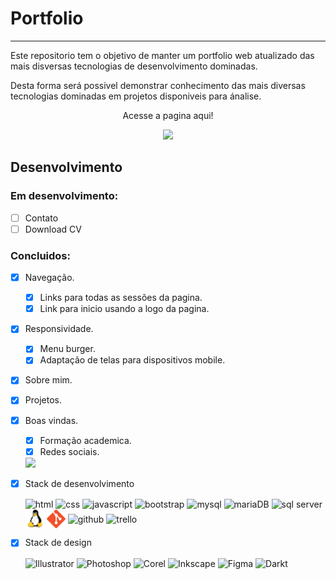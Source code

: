 # Portfolio
---
Este repositorio tem o objetivo de manter um portfolio web atualizado das mais disversas tecnologias de desenvolvimento dominadas.

Desta forma será possivel demonstrar conhecimento das mais diversas tecnologias dominadas em projetos disponiveis para ánalise.


<div align="center">

Acesse a pagina aqui!

<a href="https://stanleycarvalho.github.io/Portif-lio-front-end/" target="_blank">
    <img src="https://img.shields.io/badge/Portfolio-20B2AA?style=for-the-badge&logo=superuser&logoColor=white" target="_blank"/><a/>

 </div>

## Desenvolvimento

### Em desenvolvimento:

- [ ] Contato
- [ ] Download CV

### Concluidos:

- [X] Navegação.
    - [x] Links para todas as sessões da pagina.
    - [x] Link para inicio usando a logo da pagina.
- [x] Responsividade.
    - [x] Menu burger.
    - [x] Adaptação de telas para dispositivos mobile.
- [x] Sobre mim.
- [x] Projetos.
- [x] Boas vindas.
    - [x] Formação academica.
    - [x] Redes sociais.

   <a href="https://stanleycarvalho.github.io/Portif-lio-front-end/" target="_blank">
        <img src="https://img.shields.io/badge/LinkedIn-0077B5?style=for-the-badge&logo=linkedin&logoColor=white" target="_blank"/><a/>
   
- [x] Stack de desenvolvimento

    <img align="center" alt="html" height="30" width="40" src="https://cdn.jsdelivr.net/gh/devicons/devicon/icons/html5/html5-original.svg">
    <img align="center" alt="css" height="30" width="40" src="https://cdn.jsdelivr.net/gh/devicons/devicon/icons/css3/css3-original.svg">
    <img align="center" alt="javascript" height="34" width="34" src="https://stanleycarvalho.github.io/Portif-lio-front-end/assets/img/icons/Javascript.png">
    <img align="center" alt="bootstrap" height="40" width="40" src="https://stanleycarvalho.github.io/Portif-lio-front-end/assets/img/icons/Bootstrap.png">
    <img align="center" alt="mysql" height="52" width="52" src="https://cdn.jsdelivr.net/gh/devicons/devicon/icons/mysql/mysql-original-wordmark.svg">
    <img align="center" alt="mariaDB" height="40" width="40" src="https://stanleycarvalho.github.io/Portif-lio-front-end/assets/img/icons/MariaDB.png">
    <img align="center" alt="sql server" height="40" width="40" src="https://stanleycarvalho.github.io/Portif-lio-front-end/assets/img/icons/SQL%20Server.png">
    <img align="center" alt="linux" height="30" width="30" src="https://raw.githubusercontent.com/devicons/devicon/master/icons/linux/linux-original.svg">
    <img align="center" alt="git" height="30" width="30" src="https://raw.githubusercontent.com/devicons/devicon/master/icons/git/git-original.svg">
    <img align="center" alt="github" height="40" width="40" src="https://img.icons8.com/?size=512&id=bVGqATNwfhYq&format=png">
    <img align="center" alt="trello" height="40" width="40" src="https://img.icons8.com/?size=512&id=21049&format=png">

    
- [x] Stack de design

    <img align="center" alt="Illustrator" height="30" width="40" src="https://cdn.jsdelivr.net/gh/devicons/devicon/icons/illustrator/illustrator-line.svg">
    <img align="center" alt="Photoshop" height="30" width="40" src="https://cdn.jsdelivr.net/gh/devicons/devicon/icons/photoshop/photoshop-line.svg">
    <img align="center" alt="Corel" height="45" width="45" src="https://cdn.jsdelivr.net/gh/devicons/devicon/icons/corel/corel-draw-svgrepo-com.svg">
    <img align="center" alt="Inkscape" height="40" width="40" src="https://cdn.jsdelivr.net/gh/devicons/devicon/icons/inkscape/inkscape-original.svg">
    <img align="center" alt="Figma" height="35" width="35" src="https://cdn.jsdelivr.net/gh/devicons/devicon/icons/figma/figma-original.svg">
    <img align="center" alt="Darkt" height="40" width="40" src="https://stanleycarvalho.github.io/Portif-lio-front-end/assets/img/icons/Darktable.png">

